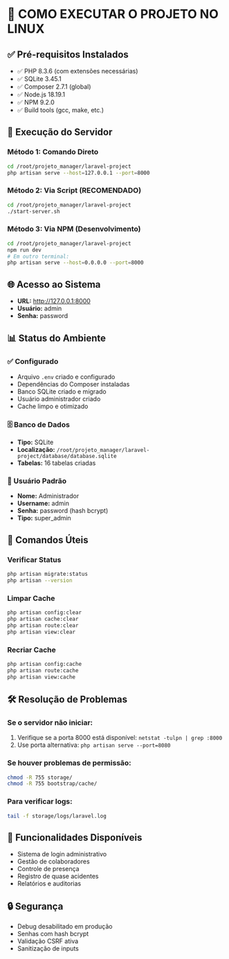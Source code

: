 # 🐧 COMO EXECUTAR O PROJETO NO LINUX

## ✅ Pré-requisitos Instalados
- ✅ PHP 8.3.6 (com extensões necessárias)
- ✅ SQLite 3.45.1
- ✅ Composer 2.7.1 (global)
- ✅ Node.js 18.19.1
- ✅ NPM 9.2.0
- ✅ Build tools (gcc, make, etc.)

## 🚀 Execução do Servidor

### Método 1: Comando Direto
```bash
cd /root/projeto_manager/laravel-project
php artisan serve --host=127.0.0.1 --port=8000
```

### Método 2: Via Script (RECOMENDADO)
```bash
cd /root/projeto_manager/laravel-project
./start-server.sh
```

### Método 3: Via NPM (Desenvolvimento)
```bash
cd /root/projeto_manager/laravel-project
npm run dev
# Em outro terminal:
php artisan serve --host=0.0.0.0 --port=8000
```

## 🌐 Acesso ao Sistema
- **URL:** http://127.0.0.1:8000
- **Usuário:** admin
- **Senha:** password

## 📊 Status do Ambiente

### ✅ Configurado
- Arquivo `.env` criado e configurado
- Dependências do Composer instaladas
- Banco SQLite criado e migrado
- Usuário administrador criado
- Cache limpo e otimizado

### 🗄️ Banco de Dados
- **Tipo:** SQLite
- **Localização:** `/root/projeto_manager/laravel-project/database/database.sqlite`
- **Tabelas:** 16 tabelas criadas

### 👤 Usuário Padrão
- **Nome:** Administrador
- **Username:** admin
- **Senha:** password (hash bcrypt)
- **Tipo:** super_admin

## 🔧 Comandos Úteis

### Verificar Status
```bash
php artisan migrate:status
php artisan --version
```

### Limpar Cache
```bash
php artisan config:clear
php artisan cache:clear
php artisan route:clear
php artisan view:clear
```

### Recriar Cache
```bash
php artisan config:cache
php artisan route:cache
php artisan view:cache
```

## 🛠️ Resolução de Problemas

### Se o servidor não iniciar:
1. Verifique se a porta 8000 está disponível: `netstat -tulpn | grep :8000`
2. Use porta alternativa: `php artisan serve --port=8080`

### Se houver problemas de permissão:
```bash
chmod -R 755 storage/
chmod -R 755 bootstrap/cache/
```

### Para verificar logs:
```bash
tail -f storage/logs/laravel.log
```

## 📱 Funcionalidades Disponíveis
- Sistema de login administrativo
- Gestão de colaboradores
- Controle de presença
- Registro de quase acidentes
- Relatórios e auditorias

## 🔒 Segurança
- Debug desabilitado em produção
- Senhas com hash bcrypt
- Validação CSRF ativa
- Sanitização de inputs